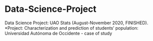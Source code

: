 # Data-Science-Project
Data Science Project: UAO Stats (August-November 2020, FINISHED).  *Project: Characterization and prediction of students’ population: Universidad Autónoma de Occidente - case of study  
